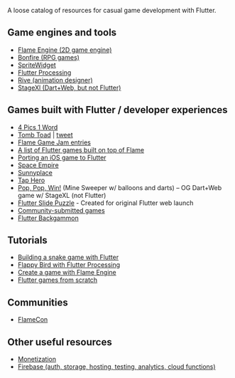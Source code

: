 A loose catalog of resources for casual game development with Flutter. 

## Game engines and tools

- [Flame Engine (2D game engine)](https://flame-engine.org/)
- [Bonfire (RPG games)](https://pub.dev/packages/bonfire)
- [SpriteWidget](https://github.com/spritewidget/spritewidget)
- [Flutter Processing](https://github.com/matthew-carroll/flutter_processing)
- [Rive (animation designer)](https://rive.app/)
- [StageXl (Dart+Web, but not Flutter)](http://www.stagexl.org/)

## Games built with Flutter / developer experiences
- [4 Pics 1 Word](https://play.google.com/store/apps/details?id=de.lotum.whatsinthefoto.us)
- [Tomb Toad](http://www.missionctrlgames.com/) | [tweet](https://twitter.com/missionctrlgame/status/1329149448971280385)
- [Flame Game Jam entries](https://itch.io/jam/1st-flame-game-jam/entries)
- [A list of Flutter games built on top of Flame](https://flame-engine-store.web.app/#/)
- [Porting an iOS game to Flutter](https://twitter.com/drcoderz/status/1458449373424062474)
- [Space Empire](https://github.com/SatyamX64/space_empires)
- [Sunnyplace](https://play.google.com/store/apps/details?id=br.com.sunnyplace)
- [Tap Hero](https://github.com/mkiisoft/taphero)
- [Pop, Pop, Win!](https://dart-lang.github.io/sample-pop_pop_win/) (Mine Sweeper w/ balloons and darts) – OG Dart+Web game w/ StageXL (not Flutter)
- [Flutter Slide Puzzle](https://flutter.github.io/samples/web/slide_puzzle/) - Created for original Flutter web launch
- [Community-submitted games](https://flutterawesome.com/tag/games/)
- [Flutter Backgammon](https://github.com/csells/fibscli)

## Tutorials
- [Building a snake game with Flutter](https://www.raywenderlich.com/19430602-how-to-create-a-2d-snake-game-in-flutter)
- [Flappy Bird with Flutter Processing](https://www.youtube.com/watch?v=l2LO_pBEP5Y)
- [Create a game with Flame Engine](https://blog.devowl.de/flutter-flame-step-1-create-your-game-b3b6ee387d77)
- [Flutter games from scratch](https://www.youtube.com/playlist?list=PLlvRDpXh1Se6kipeBLiF1xByAEmxYie6J)

## Communities
- [FlameCon](https://www.meetup.com/FlameCon/)

## Other useful resources
- [Monetization](https://flutter.dev/ads)
- [Firebase (auth, storage, hosting, testing, analytics, cloud functions)](https://firebase.flutter.dev/docs/overview)